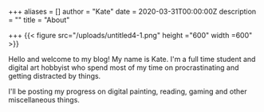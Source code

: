 +++
aliases = []
author = "Kate"
date = 2020-03-31T00:00:00Z
description = ""
title = "About"

+++
{{< figure src="/uploads/untitled4-1.png" height ="600" width =600" >}}

Hello and welcome to my blog! My name is Kate. I'm a full time student and digital art hobbyist who spend most of my time on procrastinating and getting distracted by things.

I'll be posting my progress on digital painting, reading, gaming and other miscellaneous things.